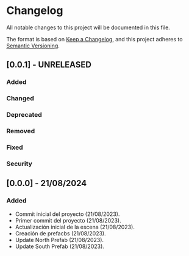 # Changelog

All notable changes to this project will be documented in this file.

The format is based on [Keep a Changelog](https://keepachangelog.com/en/1.1.0/),
and this project adheres to [Semantic Versioning](https://semver.org/spec/v2.0.0.html).

## [0.0.1] - UNRELEASED

### Added

### Changed

### Deprecated

### Removed

### Fixed

### Security

## [0.0.0] - 21/08/2024

### Added

- Commit inicial del proyecto (21/08/2023).
- Primer commit del proyecto (21/08/2023).
- Actualización inicial de la escena (21/08/2023).
- Creación de prefacbs (21/08/2023).
- Update North Prefab (21/08/2023).
- Update South Prefab (21/08/2023).